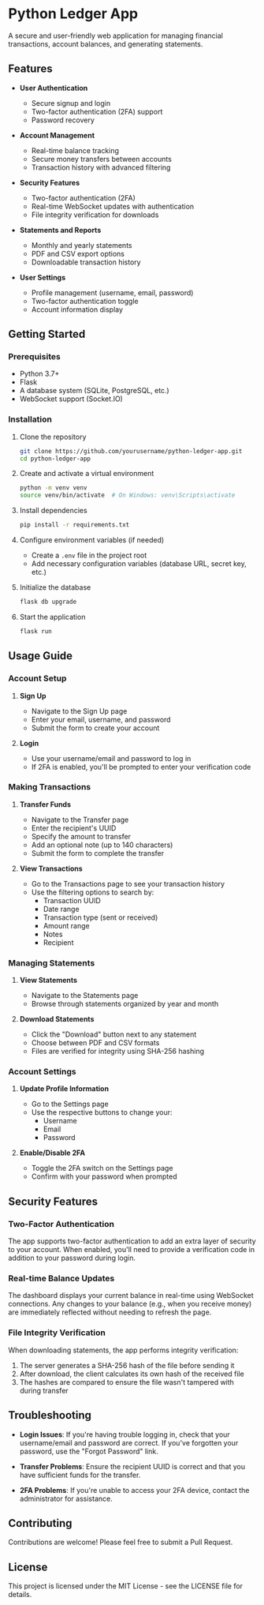 # Python Ledger App

A secure and user-friendly web application for managing financial transactions, account balances, and generating statements.

## Features

- **User Authentication**
  - Secure signup and login
  - Two-factor authentication (2FA) support
  - Password recovery

- **Account Management**
  - Real-time balance tracking
  - Secure money transfers between accounts
  - Transaction history with advanced filtering

- **Security Features**
  - Two-factor authentication (2FA)
  - Real-time WebSocket updates with authentication
  - File integrity verification for downloads

- **Statements and Reports**
  - Monthly and yearly statements
  - PDF and CSV export options
  - Downloadable transaction history

- **User Settings**
  - Profile management (username, email, password)
  - Two-factor authentication toggle
  - Account information display

## Getting Started

### Prerequisites

- Python 3.7+
- Flask
- A database system (SQLite, PostgreSQL, etc.)
- WebSocket support (Socket.IO)

### Installation

1. Clone the repository
   ```bash
   git clone https://github.com/yourusername/python-ledger-app.git
   cd python-ledger-app
   ```

2. Create and activate a virtual environment
   ```bash
   python -m venv venv
   source venv/bin/activate  # On Windows: venv\Scripts\activate
   ```

3. Install dependencies
   ```bash
   pip install -r requirements.txt
   ```

4. Configure environment variables (if needed)
   - Create a `.env` file in the project root
   - Add necessary configuration variables (database URL, secret key, etc.)

5. Initialize the database
   ```bash
   flask db upgrade
   ```

6. Start the application
   ```bash
   flask run
   ```

## Usage Guide

### Account Setup

1. **Sign Up**
   - Navigate to the Sign Up page
   - Enter your email, username, and password
   - Submit the form to create your account

2. **Login**
   - Use your username/email and password to log in
   - If 2FA is enabled, you'll be prompted to enter your verification code

### Making Transactions

1. **Transfer Funds**
   - Navigate to the Transfer page
   - Enter the recipient's UUID
   - Specify the amount to transfer
   - Add an optional note (up to 140 characters)
   - Submit the form to complete the transfer

2. **View Transactions**
   - Go to the Transactions page to see your transaction history
   - Use the filtering options to search by:
     - Transaction UUID
     - Date range
     - Transaction type (sent or received)
     - Amount range
     - Notes
     - Recipient

### Managing Statements

1. **View Statements**
   - Navigate to the Statements page
   - Browse through statements organized by year and month

2. **Download Statements**
   - Click the "Download" button next to any statement
   - Choose between PDF and CSV formats
   - Files are verified for integrity using SHA-256 hashing

### Account Settings

1. **Update Profile Information**
   - Go to the Settings page
   - Use the respective buttons to change your:
     - Username
     - Email
     - Password

2. **Enable/Disable 2FA**
   - Toggle the 2FA switch on the Settings page
   - Confirm with your password when prompted

## Security Features

### Two-Factor Authentication

The app supports two-factor authentication to add an extra layer of security to your account. When enabled, you'll need to provide a verification code in addition to your password during login.

### Real-time Balance Updates

The dashboard displays your current balance in real-time using WebSocket connections. Any changes to your balance (e.g., when you receive money) are immediately reflected without needing to refresh the page.

### File Integrity Verification

When downloading statements, the app performs integrity verification:

1. The server generates a SHA-256 hash of the file before sending it
2. After download, the client calculates its own hash of the received file
3. The hashes are compared to ensure the file wasn't tampered with during transfer

## Troubleshooting

- **Login Issues**: If you're having trouble logging in, check that your username/email and password are correct. If you've forgotten your password, use the "Forgot Password" link.

- **Transfer Problems**: Ensure the recipient UUID is correct and that you have sufficient funds for the transfer.

- **2FA Problems**: If you're unable to access your 2FA device, contact the administrator for assistance.

## Contributing

Contributions are welcome! Please feel free to submit a Pull Request.

## License

This project is licensed under the MIT License - see the LICENSE file for details.
